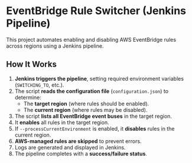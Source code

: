 # EventBridge Rule Switcher (Jenkins Pipeline)

This project automates enabling and disabling AWS EventBridge rules across regions using a Jenkins pipeline.

## **How It Works**
1. **Jenkins triggers the pipeline**, setting required environment variables (`SWITCHING_TO`, etc.).
2. The script **reads the configuration file** (`configuration.json`) to determine:
   - The **target region** (where rules should be enabled).
   - The **current region** (where rules may be disabled).
3. The script **lists all EventBridge event buses** in the target region.
4. It **enables** all rules in the target region.
5. If `--processCurrentEnvironment` is enabled, it **disables** rules in the current region.
6. **AWS-managed rules are skipped** to prevent errors.
7. Logs are generated and displayed in Jenkins.
8. The pipeline completes with a **success/failure status**.
